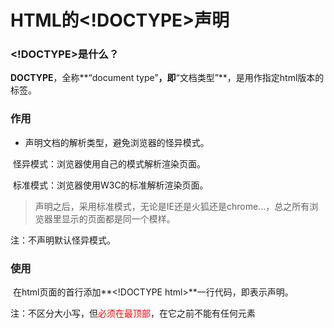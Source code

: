 # HTML的<!DOCTYPE>声明

### \<!DOCTYPE>是什么？

**DOCTYPE**，全称**“document type”**，即**“文档类型”**，是用作指定html版本的标签。



### 作用

- 声明文档的解析类型，避免浏览器的怪异模式。

​         怪异模式：浏览器使用自己的模式解析渲染页面。

​         标准模式：浏览器使用W3C的标准解析渲染页面。

> 声明之后，采用标准模式，无论是IE还是火狐还是chrome...，总之所有浏览器里显示的页面都是同一个模样。

 注：不声明默认怪异模式。



### 使用

​       在html页面的首行添加**\<!DOCTYPE html>**一行代码，即表示声明。

​       注：不区分大小写，但<font color="red">必须在最顶部</font>，在它之前不能有任何元素



